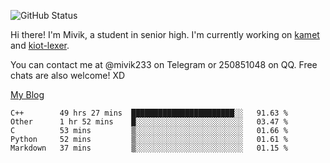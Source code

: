 ![GitHub Status](https://github-readme-stats.vercel.app/api?show_icons=true&username=Mivik)

Hi there! I'm Mivik, a student in senior high. I'm currently working on [kamet](https://github.com/Mivik/kamet) and [kiot-lexer](https://github.com/KiotLand/kiot-lexer).

You can contact me at @mivik233 on Telegram or 250851048 on QQ. Free chats are also welcome! XD

[My Blog](https://mivik.gitee.io)

<!--START_SECTION:waka-->
```text
C++        49 hrs 27 mins  ███████████████████████░░   91.63 % 
Other      1 hr 52 mins    █░░░░░░░░░░░░░░░░░░░░░░░░   03.47 % 
C          53 mins         ▒░░░░░░░░░░░░░░░░░░░░░░░░   01.66 % 
Python     52 mins         ▒░░░░░░░░░░░░░░░░░░░░░░░░   01.61 % 
Markdown   37 mins         ▒░░░░░░░░░░░░░░░░░░░░░░░░   01.15 % 
```
<!--END_SECTION:waka-->
